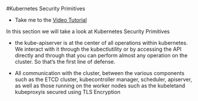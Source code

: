 #Kubernetes Security Primitives
- Take me to the [Video Tutorial](https://kodekloud.com/courses/1378608/lectures/31703371)

In this section we will take a look at Kubernetes Security Primitives

  - the kube-apiserver is at the center of all operations within kubernetes. We interact with it through the kubectlutility or by accessing the API directly and through that you can perform almost any operation on the cluster. So that’s the first line of defense.

  - All communication with the cluster, between the various components such as the ETCD cluster, kubecontroller manager, scheduler, apiserver, as well as those running on the worker nodes such as the kubeletand kubeproxyis secured using  TLS Encryption
